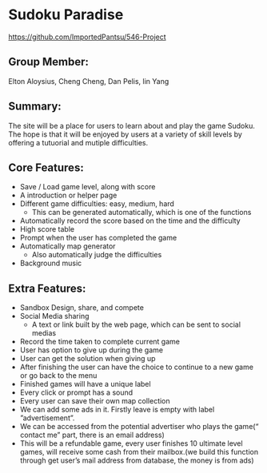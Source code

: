 # Sudoku Paradise
https://github.com/ImportedPantsu/546-Project

## Group Member:
Elton Aloysius, Cheng Cheng, Dan Pelis, lin Yang

## Summary:
The site will be a place for users to learn about and play the game Sudoku. The hope is that it will be enjoyed by users at a variety of skill levels by offering a tutuorial and mutiple difficulties. 

## Core Features:
*	Save / Load game level, along with score
*	A introduction or helper page
*	Different game difficulties: easy, medium, hard 
    * This can be generated automatically, which is one of the functions
* Automatically record the score based on the time and the difficulty
*	High score table
* Prompt when the user has completed the game
*	Automatically map generator
    * Also automatically judge the difficulties
*	Background music

## Extra Features:
*	Sandbox Design, share, and compete
*	Social Media sharing
    * A text or link built by the web page, which can be sent to social medias
* Record the time taken to complete current game
* User has option to give up during the game
* User can get the solution when giving up
* After finishing the user can have the choice to continue to a new game or go back to the menu
* Finished games will have a unique label
*	Every click or prompt has a sound 
*	Every user can save their own map collection
*	We can add some ads in it. Firstly leave is empty with label ”advertisement”.
*	We can be accessed from the potential advertiser who plays the game(“ contact me” part, there is an email address)
* This will be a refundable game, every user finishes 10 ultimate level games, will receive some cash from their mailbox.(we build this function through get user’s mail address from database, the money is from ads)
